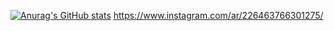 [![Anurag's GitHub stats](https://github-readme-stats.vercel.app/api?username=xxLalxx)](https://github.com/anuraghazra/github-readme-stats)
https://www.instagram.com/ar/226463766301275/
